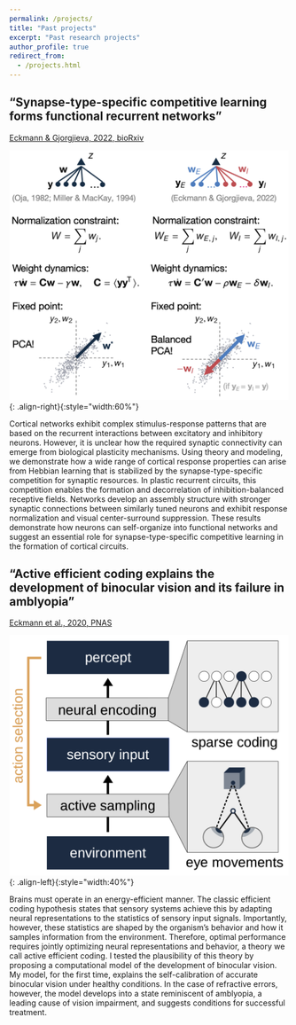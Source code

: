 ```yaml
---
permalink: /projects/
title: "Past projects"
excerpt: "Past research projects"
author_profile: true
redirect_from: 
  - /projects.html
---
```


## “Synapse-type-specific competitive learning forms functional recurrent networks”
[Eckmann & Gjorgjieva, 2022, bioRxiv](https://www.biorxiv.org/content/10.1101/2022.03.11.483899v1)

<!-- ![image-left](/images/norm.png){: .align-left}{:style="width:60%"} -->
![image-left](/images/stsp.png){: .align-right}{:style="width:60%"}

Cortical networks exhibit complex stimulus-response patterns that are based on the recurrent interactions between excitatory and inhibitory neurons. However, it is unclear how the required synaptic connectivity can emerge from biological plasticity mechanisms. Using theory and modeling, we demonstrate how a wide range of cortical response properties can arise from Hebbian learning that is stabilized by the synapse-type-specific competition for synaptic resources.
In plastic recurrent circuits, this competition enables the formation and decorrelation of inhibition-balanced receptive fields. Networks develop an assembly structure with stronger synaptic connections between similarly tuned neurons and exhibit response normalization and visual center-surround suppression. These results demonstrate how neurons can self-organize into functional networks and suggest an essential role for synapse-type-specific competitive learning in the formation of cortical circuits.



## “Active efficient coding explains the development of binocular vision and its failure in amblyopia”
[Eckmann et al., 2020, PNAS](https://www.pnas.org/doi/10.1073/pnas.1908100117)

![image-left](/images/aec.png){: .align-left}{:style="width:40%"}

Brains must operate in an energy-efficient manner. The classic efficient coding hypothesis states that sensory systems achieve this by adapting neural representations to the statistics of sensory input signals. Importantly, however, these
statistics are shaped by the organism’s behavior and how it samples information from
the environment. Therefore, optimal performance requires jointly optimizing neural
representations and behavior, a theory we call active efficient coding. I tested the plausibility of this theory by proposing a computational model of the development of binocular vision. My model, for the first time, explains the self-calibration of accurate binocular vision under healthy conditions. In the case of refractive errors, however, the model develops into a state reminiscent of amblyopia, a leading cause of vision impairment, and suggests conditions for successful treatment.
